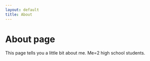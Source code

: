 ```yaml
---
layout: default
title: About
---
```

# About page

This page tells you a little bit about me.
Me=2 high school students.



